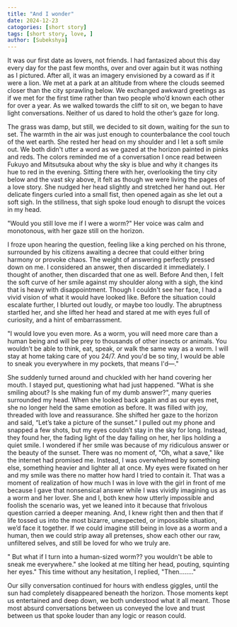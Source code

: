 ```yaml
---
title: "And I wonder"
date: 2024-12-23 
catogories: [short story]
tags: [short story, love, ]
author: [Subekshya]
---
```

It was our first date as lovers, not friends. I had fantasized about this day every day for the past few months, over and over again but it was nothing as I pictured. After all, it was an imagery envisioned by a coward as if it were a lion. We met at a park at an altitude from where the clouds seemed closer than the city sprawling below. We exchanged awkward greetings as if we met for the first time rather than two people who’d known each other for over a year. As we walked towards the cliff to sit on, we began to have light conversations. Neither of us dared to hold the other’s gaze for long.

The grass was damp, but still, we decided to sit down, waiting for the sun to set. The warmth in the air was just enough to counterbalance the cool touch of the wet earth. She rested her head on my shoulder and I let a soft smile out. We both didn't utter a word as we gazed at the horizon painted in pinks and reds. The colors reminded me of a conversation I once read between Fukuyo and Mitsutsuka about why the sky is blue and why it changes its hue to red in the evening. Sitting there with her, overlooking the tiny city below and the vast sky above, it felt as though we were living the pages of a love story.  She nudged her head slightly and stretched her hand out. Her delicate fingers curled into a small fist, then opened again as she let out a soft sigh. In the stillness, that sigh spoke loud enough to disrupt the voices in my head. 

"Would you still love me if I were a worm?" Her voice was calm and monotonous, with her gaze still on the horizon. 

I froze upon hearing the question, feeling like a king perched on his throne, surrounded by his citizens awaiting a decree that could either bring harmony or provoke chaos. The weight of answering perfectly pressed down on me. I considered an answer, then discarded it immediately. I thought of another, then discarded that one as well. Before And then, I felt the soft curve of her smile against my shoulder along with a sigh, the kind that is heavy with disappointment. Though I couldn't see her face, I had a vivid vision of what it would have looked like. Before the situation could escalate further, I blurted out loudly, or maybe too loudly. The abruptness startled her, and she lifted her head and stared at me with eyes full of curiosity, and a hint of embarrassment.

"I would love you even more. As a worm, you will need more care than a human being and will be prey to thousands of other insects or animals. You wouldn’t be able to think, eat, speak, or walk the same way as a worm. I will stay at home taking care of you 24/7.  And you'd be so tiny, I would be able to sneak you everywhere in my pockets, that means I'd—." 

She suddenly turned around and chuckled with her hand covering her mouth. I stayed put, questioning what had just happened. "What is she smiling about? Is she making fun of my dumb answer?", many queries surrounded my head. When she looked back again and as our eyes met, she no longer held the same emotion as before. It was filled with joy, threaded with love and reassurance. She shifted her gaze to the horizon and said, “Let’s take a picture of the sunset.” I pulled out my phone and snapped a few shots, but my eyes couldn’t stay in the sky for long. Instead, they found her, the fading light of the day falling on her, her lips holding a quiet smile. I wondered if her smile was because of my ridiculous answer or the beauty of the sunset.
There was no moment of, "Oh, what a save," like the internet had promised me. Instead, I was overwhelmed by something else, something heavier and lighter all at once. My eyes were fixated on her and my smile was there no matter how hard I tried to contain it. That was a moment of realization of how much I was in love with the girl in front of me because I gave that nonsensical answer while I was vividly imagining us as a worm and her lover. She and I, both knew how utterly impossible and foolish the scenario was, yet we leaned into it because that frivolous question carried a deeper meaning. And, I knew right then and then that if life tossed us into the most bizarre, unexpected, or impossible situation, we’d face it together. If we could imagine still being in love as a worm and a human, then we could strip away all pretenses, show each other our raw, unfiltered selves, and still be loved for who we truly are.

" But what if I turn into a human-sized worm?? you wouldn't be able to sneak me everywhere." she looked at me tilting her head, pouting, squinting her eyes." This time without any hesitation, I replied, "Then........"

Our silly conversation continued for hours with endless giggles, until the sun had completely disappeared beneath the horizon. Those moments kept us entertained and deep down, we both understood what it all meant. Those most absurd conversations between us conveyed the love and trust between us that spoke louder than any logic or reason could. 
